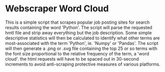 # Webscraper Word Cloud

This is a simple script that scrapes popular job posting sites for search results containing the word 'Python'. The script will parse the requested hmtl 
file and strip away everything but the job description. Some simple descriptive statistics will then be calculated to identify what other terms are
most-associated with the term 'Python', ie. 'Numpy' or 'Pandas'. The script will then generate a .png or .svg file containing the top 25 or so terms with 
the font size proportional to the relative frequency of the term, a 'word cloud'. the html requests will have to be spaced out in 30-second increments to avoid
anti-scraping protective measures of various platforms. 
